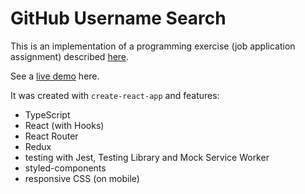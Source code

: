 # GitHub Username Search

This is an implementation of a programming exercise (job application assignment) described [here](https://github.com/chamatheapp/chama-frontend-assignment/blob/0e0a61888e/README.md).

See a [live demo](https://gus-aistrate.netlify.app/search) here.

It was created with `create-react-app` and features:

- TypeScript
- React (with Hooks)
- React Router
- Redux
- testing with Jest, Testing Library and Mock Service Worker
- styled-components
- responsive CSS (on mobile)
